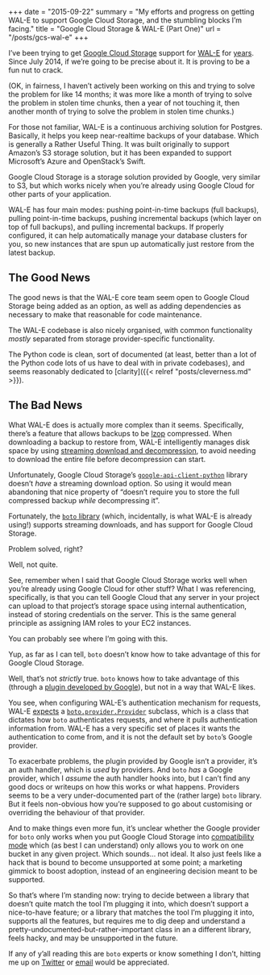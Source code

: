 +++
date = "2015-09-22"
summary = "My efforts and progress on getting WAL-E to support Google Cloud Storage, and the stumbling blocks I’m facing."
title = "Google Cloud Storage & WAL-E (Part One)"
url = "/posts/gcs-wal-e"
+++


I’ve been trying to get [Google Cloud Storage](https://cloud.google.com/storage) support for [WAL-E](https://github.com/wal-e/wal-e) for [years](https://github.com/wal-e/wal-e/issues/122). Since July 2014, if we’re going to be precise about it. It is proving to be a fun nut to crack.

(OK, in fairness, I haven’t actively been working on this and trying to solve the problem for like 14 months; it was more like a month of trying to solve the problem in stolen time chunks, then a year of not touching it, then another month of trying to solve the problem in stolen time chunks.)

For those not familiar, WAL-E is a continuous archiving solution for Postgres. Basically, it helps you keep near-realtime backups of your database. Which is generally a Rather Useful Thing. It was built originally to support Amazon’s S3 storage solution, but it has been expanded to support Microsoft’s Azure and OpenStack’s Swift.

Google Cloud Storage is a storage solution provided by Google, very similar to S3, but which works nicely when you’re already using Google Cloud for other parts of your application.

WAL-E has four main modes: pushing point-in-time backups (full backups), pulling point-in-time backups, pushing incremental backups (which layer on top of full backups), and pulling incremental backups. If properly configured, it can help automatically manage your database clusters for you, so new instances that are spun up automatically just restore from the latest backup.

## The Good News

The good news is that the WAL-E core team seem open to Google Cloud Storage being added as an option, as well as adding dependencies as necessary to make that reasonable for code maintenance.

The WAL-E codebase is also nicely organised, with common functionality _mostly_ separated from storage provider-specific functionality.

The Python code is clean, sort of documented (at least, better than a lot of the Python code lots of us have to deal with in private codebases), and seems reasonably dedicated to [clarity]({{< relref "posts/cleverness.md" >}}).

## The Bad News

What WAL-E does is actually more complex than it seems. Specifically, there’s a feature that allows backups to be [lzop](http://www.lzop.org/) compressed. When downloading a backup to restore from, WAL-E intelligently manages disk space by using [streaming download and decompression](https://github.com/wal-e/wal-e/blob/98b81d0080a772fe26f4bb0e70bed04f9ecdb490/wal_e/blobstore/s3/s3_util.py#L68-L69), to avoid needing to download the entire file before decompression can start.

Unfortunately, Google Cloud Storage’s [`google-api-client-python`](https://github.com/google/google-api-python-client) library doesn’t _have_ a streaming download option. So using it would mean abandoning that nice property of “doesn’t require you to store the full compressed backup _while_ decompressing it”.

Fortunately, the [`boto` library](https://github.com/boto/boto) (which, incidentally, is what WAL-E is already using!) supports streaming downloads, and has support for Google Cloud Storage.

Problem solved, right?

Well, not quite.

See, remember when I said that Google Cloud Storage works well when you’re already using Google Cloud for other stuff? What I was referencing, specifically, is that you can tell Google Cloud that any server in your project can upload to that project’s storage space using internal authentication, instead of storing credentials on the server. This is the same general principle as assigning IAM roles to your EC2 instances.

You can probably see where I’m going with this.

Yup, as far as I can tell, `boto` doesn’t know how to take advantage of this for Google Cloud Storage.

Well, that’s not _strictly_ true. `boto` knows how to take advantage of this (through a [plugin developed by Google](https://github.com/GoogleCloudPlatform/gcs-oauth2-boto-plugin)), but not in a way that WAL-E likes.

You see, when configuring WAL-E’s authentication mechanism for requests, WAL-E [expects](https://github.com/wal-e/wal-e/blob/98b81d0080a772fe26f4bb0e70bed04f9ecdb490/wal_e/blobstore/s3/s3_credentials.py) a [`boto.provider.Provider`](https://github.com/boto/boto/blob/cb8aeec987ddcd5fecd206e38777b9a15cb0bcab/boto/provider.py#L77) subclass, which is a class that dictates how `boto` authenticates requests, and where it pulls authentication information from. WAL-E has a very specific set of places it wants the authentication to come from, and it is not the default set by `boto`’s Google provider.

To exacerbate problems, the plugin provided by Google isn’t a provider, it’s an auth handler, which is _used_ by providers. And `boto` _has_ a Google provider, which I _assume_ the auth handler hooks into, but I can’t find any good docs or writeups on how this works or what happens. Providers seems to be a very under-documented part of the (rather large) `boto` library. But it feels non-obvious how you’re supposed to go about customising or overriding the behaviour of that provider.

And to make things even more fun, it’s unclear whether the Google provider for `boto` only works when you put Google Cloud Storage into [compatibility mode](https://cloud.google.com/storage/docs/migrating#migration-simple) which (as best I can understand) only allows you to work on one bucket in any given project. Which sounds… not ideal. It also just feels like a hack that is bound to become unsupported at some point; a marketing gimmick to boost adoption, instead of an engineering decision meant to be supported.

So that’s where I’m standing now: trying to decide between a library that doesn’t quite match the tool I’m plugging it into, which doesn’t support a nice-to-have feature; or a library that matches the tool I’m plugging it into, supports all the features, but requires me to dig deep and understand a pretty-undocumented-but-rather-important class in an a different library, feels hacky, and may be unsupported in the future.

If any of y’all reading this are `boto` experts or know something I don’t, hitting me up on [Twitter](https://twitter.com/paddycarver) or [email](mailto:paddy+wale@paddy.io) would be appreciated.
